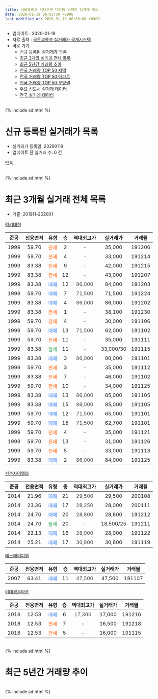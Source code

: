```yaml
---
title: 서울특별시 서대문구 대현동 아파트 실거래 정보
date: 2020-01-19 06:03:08 +0900
last_modified_at: 2020-01-19 06:03:08 +0900
---
```


* 업데이트 : 2020-01-19
* 자료 출처 : [국토교통부 실거래가 공개시스템](http://rt.molit.go.kr)
* 바로 가기
    * [신규 등록된 실거래가 목록](#신규-등록된-실거래가-목록)
    * [최근 3개월 실거래 전체 목록](#최근-3개월-실거래-전체-목록)
    * [최근 5년간 거래량 추이](#최근-5년간-거래량-추이)
    * [전국 거래량 TOP 50 지역](https://apt-info.github.io/apt-trade-info/최근-3개월-전국에서-가장-거래가-많이-발생한-지역)
    * [전국 거래량 TOP 50 아파트](https://apt-info.github.io/apt-trade-info/최근-3개월-전국에서-가장-거래가-많이-발생한-아파트)
    * [전국 거래량 TOP 50 분양권](https://apt-info.github.io/apt-trade-info/최근-3개월-전국에서-가장-거래가-많이-발생한-분양권)
    * [주요 신도시 실거래 데이터](https://apt-info.github.io/apt-trade-info/주요-신도시)
    * [전국 실거래 데이터](https://apt-info.github.io/apt-trade-info/전국)
<br>
{% include ad.html %}
<br>

# 신규 등록된 실거래가 목록
* 실거래가 등록일: 20200119
* 업데이트 된 실거래 수: 0 건

없음

<br>
{% include ad.html %}
<br>

# 최근 3개월 실거래 전체 목록
* 기준: 201911-202001


[럭키대현](https://search.naver.com/search.naver?query=%EC%84%9C%EC%9A%B8%ED%8A%B9%EB%B3%84%EC%8B%9C+%EC%84%9C%EB%8C%80%EB%AC%B8%EA%B5%AC+%EB%8C%80%ED%98%84%EB%8F%99+%EB%9F%AD%ED%82%A4%EB%8C%80%ED%98%84)

|준공|전용면적|유형|층|역대최고가|실거래가|거래월|
|:---:|:---:|:---:|:---:|:---:|:---:|:---:|
|1999|59.70|<span style="color:#ff5a00">전세</span>|2|<span style="color:#444444">-</span>|35,000|191206|
|1999|59.70|<span style="color:#ff5a00">전세</span>|4|<span style="color:#444444">-</span>|33,000|191214|
|1999|83.38|<span style="color:#ff5a00">전세</span>|9|<span style="color:#444444">-</span>|42,000|191215|
|1999|83.38|<span style="color:#ff5a00">전세</span>|12|<span style="color:#444444">-</span>|43,000|191207|
|1999|83.38|<span style="color:#4285f3">매매</span>|12|<span style="color:#444444">86,000</span>|84,000|191203|
|1999|59.70|<span style="color:#4285f3">매매</span>|7|<span style="color:#444444">71,500</span>|71,500|191224|
|1999|83.38|<span style="color:#4285f3">매매</span>|4|<span style="color:#444444">86,000</span>|86,000|191202|
|1999|83.38|<span style="color:#ff5a00">전세</span>|1|<span style="color:#444444">-</span>|38,100|191230|
|1999|59.70|<span style="color:#ff5a00">전세</span>|4|<span style="color:#444444">-</span>|30,000|191106|
|1999|59.70|<span style="color:#4285f3">매매</span>|13|<span style="color:#444444">71,500</span>|62,000|191102|
|1999|59.70|<span style="color:#ff5a00">전세</span>|11|<span style="color:#444444">-</span>|35,000|191111|
|1999|83.38|<span style="color:#34a853">월세</span>|11|<span style="color:#444444">-</span>|33,000/30|191115|
|1999|83.38|<span style="color:#4285f3">매매</span>|3|<span style="color:#444444">86,000</span>|80,000|191101|
|1999|59.70|<span style="color:#ff5a00">전세</span>|3|<span style="color:#444444">-</span>|35,000|191112|
|1999|83.38|<span style="color:#ff5a00">전세</span>|7|<span style="color:#444444">-</span>|46,000|191102|
|1999|59.70|<span style="color:#ff5a00">전세</span>|10|<span style="color:#444444">-</span>|34,000|191125|
|1999|83.38|<span style="color:#4285f3">매매</span>|13|<span style="color:#444444">86,000</span>|85,000|191105|
|1999|83.38|<span style="color:#4285f3">매매</span>|15|<span style="color:#444444">86,000</span>|85,000|191105|
|1999|59.70|<span style="color:#4285f3">매매</span>|12|<span style="color:#444444">71,500</span>|65,000|191101|
|1999|59.70|<span style="color:#4285f3">매매</span>|15|<span style="color:#444444">71,500</span>|62,700|191101|
|1999|59.70|<span style="color:#ff5a00">전세</span>|4|<span style="color:#444444">-</span>|35,000|191121|
|1999|59.70|<span style="color:#ff5a00">전세</span>|13|<span style="color:#444444">-</span>|31,000|191126|
|1999|59.70|<span style="color:#ff5a00">전세</span>|5|<span style="color:#444444">-</span>|33,000|191113|
|1999|83.38|<span style="color:#4285f3">매매</span>|2|<span style="color:#444444">86,000</span>|84,000|191125|

[신촌자이엘라](https://search.naver.com/search.naver?query=%EC%84%9C%EC%9A%B8%ED%8A%B9%EB%B3%84%EC%8B%9C+%EC%84%9C%EB%8C%80%EB%AC%B8%EA%B5%AC+%EB%8C%80%ED%98%84%EB%8F%99+%EC%8B%A0%EC%B4%8C%EC%9E%90%EC%9D%B4%EC%97%98%EB%9D%BC)

|준공|전용면적|유형|층|역대최고가|실거래가|거래월|
|:---:|:---:|:---:|:---:|:---:|:---:|:---:|
|2014|21.96|<span style="color:#4285f3">매매</span>|21|<span style="color:#444444">29,500</span>|29,500|200108|
|2014|23.36|<span style="color:#4285f3">매매</span>|17|<span style="color:#444444">28,250</span>|28,000|200111|
|2014|24.70|<span style="color:#4285f3">매매</span>|20|<span style="color:#444444">28,800</span>|28,800|191212|
|2014|24.70|<span style="color:#34a853">월세</span>|20|<span style="color:#444444">-</span>|18,500/25|191211|
|2014|22.13|<span style="color:#4285f3">매매</span>|16|<span style="color:#444444">28,000</span>|28,000|191122|
|2014|25.21|<span style="color:#4285f3">매매</span>|17|<span style="color:#444444">30,800</span>|30,800|191119|

[예스에이피엠](https://search.naver.com/search.naver?query=%EC%84%9C%EC%9A%B8%ED%8A%B9%EB%B3%84%EC%8B%9C+%EC%84%9C%EB%8C%80%EB%AC%B8%EA%B5%AC+%EB%8C%80%ED%98%84%EB%8F%99+%EC%98%88%EC%8A%A4%EC%97%90%EC%9D%B4%ED%94%BC%EC%97%A0)

|준공|전용면적|유형|층|역대최고가|실거래가|거래월|
|:---:|:---:|:---:|:---:|:---:|:---:|:---:|
|2007|63.41|<span style="color:#4285f3">매매</span>|11|<span style="color:#444444">47,500</span>|47,500|191107|

[이대경우타운](https://search.naver.com/search.naver?query=%EC%84%9C%EC%9A%B8%ED%8A%B9%EB%B3%84%EC%8B%9C+%EC%84%9C%EB%8C%80%EB%AC%B8%EA%B5%AC+%EB%8C%80%ED%98%84%EB%8F%99+%EC%9D%B4%EB%8C%80%EA%B2%BD%EC%9A%B0%ED%83%80%EC%9A%B4)

|준공|전용면적|유형|층|역대최고가|실거래가|거래월|
|:---:|:---:|:---:|:---:|:---:|:---:|:---:|
|2018|12.53|<span style="color:#4285f3">매매</span>|6|<span style="color:#444444">17,300</span>|17,000|191216|
|2018|12.53|<span style="color:#ff5a00">전세</span>|7|<span style="color:#444444">-</span>|16,500|191218|
|2018|12.53|<span style="color:#ff5a00">전세</span>|5|<span style="color:#444444">-</span>|16,000|191115|


<br>
{% include ad.html %}
<br>

# 최근 5년간 거래량 추이


<div style="width:100%;">
    <canvas id="deal_progress" height="200"></canvas>
</div>

<script>
new Chart(document.getElementById("deal_progress"), {
    type: 'line',
    data: {
        labels: ['201501','201502','201503','201504','201505','201506','201507','201508','201509','201510','201511','201512','201601','201602','201603','201604','201605','201606','201607','201608','201609','201610','201611','201612','201701','201702','201703','201704','201705','201706','201707','201708','201709','201710','201711','201712','201801','201802','201803','201804','201805','201806','201807','201808','201809','201810','201811','201812','201901','201902','201903','201904','201905','201906','201907','201908','201909','201910','201911','201912','202001'],
        datasets: [{
            label: '매매',
            pointRadius: 1,
            data: [8, 10, 12, 9, 8, 6, 6, 6, 6, 8, 4, 9, 4, 2, 9, 6, 5, 7, 7, 9, 5, 11, 3, 4, 1, 6, 6, 5, 11, 10, 9, 4, 4, 5, 6, 10, 21, 6, 8, 2, 5, 6, 6, 8, 1, 3, 3, 3, 0, 1, 4, 0, 2, 6, 4, 3, 9, 9, 10, 5, 2],
            borderColor: "rgba(255, 201, 14, 1)",
            backgroundColor: "rgba(255, 201, 14, 0.5)",
            fill: false,
            lineTension: 0
        },{
            label: '전월세',
            pointRadius: 1,
            data: [22, 15, 15, 8, 5, 6, 9, 5, 10, 12, 12, 31, 25, 13, 8, 8, 13, 4, 5, 8, 5, 9, 9, 17, 14, 20, 9, 6, 8, 9, 12, 7, 9, 11, 11, 19, 29, 20, 11, 10, 10, 9, 9, 16, 5, 9, 12, 22, 28, 12, 5, 7, 10, 13, 17, 13, 9, 4, 10, 7, 0],
            borderColor: "rgba(0, 141, 185, 1)",
            backgroundColor: "rgba(0, 141, 185, 0.5)",
            fill: false,
            lineTension: 0
        }
        ]
    },
    options: {
        responsive: true,
        title: {
            display: false
        },
        tooltips: {
            mode: 'index',
            intersect: false
        },
        hover: {
            mode: 'nearest',
            intersect: true
        },
        scales: {
            xAxes: [{
                display: true,
                scaleLabel: {
                    display: true,
                    labelString: '년/월'
                }
            }],
            yAxes: [{
                display: true,
                ticks: {
                    suggestedMin: 0,
                },
                scaleLabel: {
                    display: true,
                    labelString: '실거래 수'
                }
            }]
        }
    }
});

</script>


<br>
{% include ad.html %}
<br>


